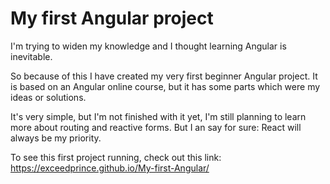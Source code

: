 # My first Angular project

I'm trying to widen my knowledge and I thought learning Angular is inevitable. 

So because of this I have created my very first beginner Angular project. It is based on an Angular online course, but it has some parts which were my ideas or solutions.

It's very simple, but I'm not finished with it yet, I'm still planning to learn more about routing and reactive forms.
But I an say for sure: React will always be my priority.

To see this first project running, check out this link: https://exceedprince.github.io/My-first-Angular/
